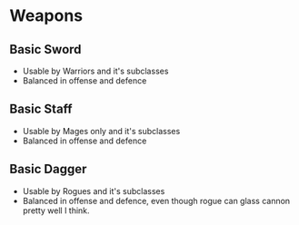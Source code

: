 # Weapons
## Basic Sword
- Usable by Warriors and it's subclasses
- Balanced in offense and defence
## Basic Staff
- Usable by Mages only and it's subclasses
- Balanced in offense and defence
## Basic Dagger
- Usable by Rogues and it's subclasses
- Balanced in offense and defence, even though rogue can glass cannon pretty well I think.
